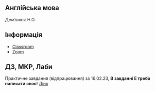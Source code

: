 ## Англійська мова
Демʼянюк Н.О.

## Інформація
* [Classroom](https://classroom.google.com/c/NDA4MTgxNDkzMTY1)
* [Zoom](https://us05web.zoom.us/j/81168439316?pwd=RlFudzlmQlVrNEVlcm5IVWJpMG9LZz09)

## ДЗ, МКР, Лаби

Практичне завдання (відпрацювання) за 16.02.23, **В завданні Е треба написати своє!** [Лінк](/files/english/16.02.23.pdf)